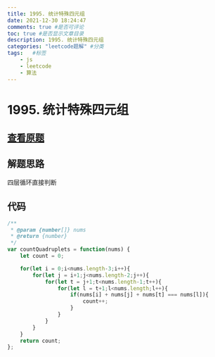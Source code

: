 ```yaml
---
title: 1995. 统计特殊四元组
date: 2021-12-30 18:24:47
comments: true #是否可评论
toc: true #是否显示文章目录
description: 1995. 统计特殊四元组
categories: "leetcode题解" #分类
tags:   #标签
    - js
    - leetcode
    - 算法
---
```


# 1995. 统计特殊四元组

## [查看原题](https://leetcode-cn.com/problems/count-special-quadruplets/)

## 解题思路

四层循环直接判断

## 代码

```js
/**
 * @param {number[]} nums
 * @return {number}
 */
var countQuadruplets = function(nums) {
	let count = 0;

	for(let i = 0;i<nums.length-3;i++){
		for(let j = i+1;j<nums.length-2;j++){
			for(let t = j+1;t<nums.length-1;t++){
				for(let l = t+1;l<nums.length;l++){
					if(nums[i] + nums[j] + nums[t] === nums[l]){
						count++;
					}
				}
			}
		}
	}
	return count;
};

```